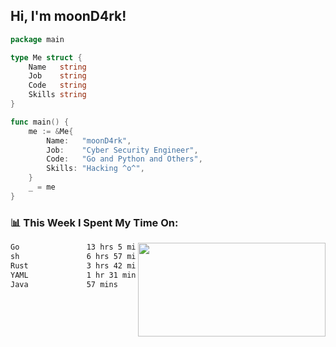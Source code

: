 <h2> Hi, I'm moonD4rk!</h2>

```go
package main

type Me struct {
	Name   string
	Job    string
	Code   string
	Skills string
}

func main() {
	me := &Me{
		Name:   "moonD4rk",
		Job:    "Cyber Security Engineer",
		Code:   "Go and Python and Others",
		Skills: "Hacking ^o^",
	}
	_ = me
}
```

<h3>📊 This Week I Spent My Time On:</h3>
<img align='right' src="https://github-readme-stats.vercel.app/api?username=moond4rk&show_icons=true&theme=radical", width="300" height="150">

<!--START_SECTION:waka-->

```txt
Go               13 hrs 5 mins   ███████████▓░░░░░░░░░░░░░   46.78 %
sh               6 hrs 57 mins   ██████▒░░░░░░░░░░░░░░░░░░   24.88 %
Rust             3 hrs 42 mins   ███▒░░░░░░░░░░░░░░░░░░░░░   13.24 %
YAML             1 hr 31 mins    █▒░░░░░░░░░░░░░░░░░░░░░░░   05.47 %
Java             57 mins         █░░░░░░░░░░░░░░░░░░░░░░░░   03.45 %
```

<!--END_SECTION:waka-->

